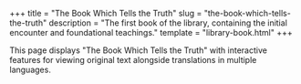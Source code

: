 +++
title = "The Book Which Tells the Truth"
slug = "the-book-which-tells-the-truth"
description = "The first book of the library, containing the initial encounter and foundational teachings."
template = "library-book.html"
+++

This page displays "The Book Which Tells the Truth" with interactive features for viewing original text alongside translations in multiple languages.
